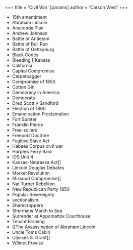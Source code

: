 +++
 title = 'Civil War'
[params]
	author = 'Carson West'
+++
- 15th amendment
- Abraham Lincoln
- Anaconda Plan
- Andrew Johnson
- Battle of Antietam
- Battle of Bull Run
- Battle of Gettsyburg
- Black Codes
- Bleeding [[Kansas
- California
- Capital Compromise
- Carpetbagger
- Compromise of 1850
- Cotton Gin
- Democracy in America
- Democrats
- Dred Scott v Sandford
- Election of 1860
- Emancipation Proclamation
- Fort Sumter
- Franklin Pierce
- Free-soilers
- Freeport Doctrine
- Fugitive Slave Act
- Habaes Corpus civil war
- Harpers Ferry Raid
- IDS Unit 4
- Kansas-Nebraska Act]]
- Lincoln Douglas Debates
- Market Revolution
- Missouri Compromise]]
- Nat Turner Rebellion
- New Republican Party 1850
- Popular Sovereignty
- sectionalism
- Sharecroppers
- Shermans March to Sea
- Surrender at Appomattox Courthouse
- Tenant Farming
- [[The Assassination of Abraham Lincoln
- Uncle Toms Cabin
- Ulysses S. Grant]]
- Wilmot Proviso
